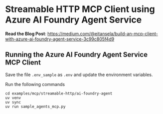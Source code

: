 # Streamable HTTP MCP Client using Azure AI Foundry Agent Service

**Read the Blog Post**: https://medium.com/@eitansela/build-an-mcp-client-with-azure-ai-foundry-agent-service-3c99c805f4d9

## Running the Azure AI Foundry Agent Service MCP Client

Save the file `.env_sample` as `.env` and update the environment variables. 

Run the following commands
```
cd examples/mcp/streamable-http/ai-foundry-agent
uv venv
uv sync
uv run sample_agents_mcp.py
```

